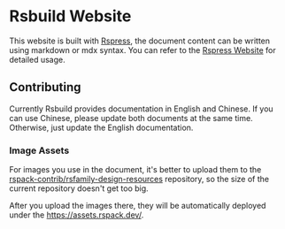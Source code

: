 # Rsbuild Website

This website is built with [Rspress](https://github.com/web-infra-dev/rspress), the document content can be written using markdown or mdx syntax. You can refer to the [Rspress Website](https://rspress.dev/) for detailed usage.

## Contributing

Currently Rsbuild provides documentation in English and Chinese. If you can use Chinese, please update both documents at the same time. Otherwise, just update the English documentation.

### Image Assets

For images you use in the document, it's better to upload them to the [rspack-contrib/rsfamily-design-resources](https://github.com/rspack-contrib/rsfamily-design-resources) repository, so the size of the current repository doesn't get too big.

After you upload the images there, they will be automatically deployed under the <https://assets.rspack.dev/>.
